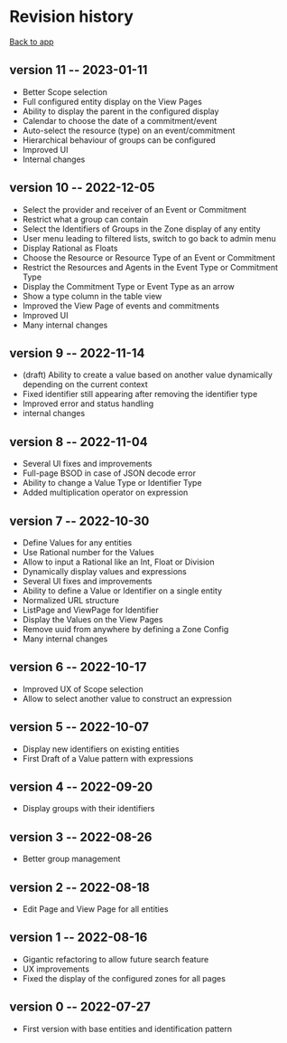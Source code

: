 # Revision history

[Back to app](../)

## version 11 -- 2023-01-11

* Better Scope selection
* Full configured entity display on the View Pages
* Ability to display the parent in the configured display
* Calendar to choose the date of a commitment/event
* Auto-select the resource (type) on an event/commitment
* Hierarchical behaviour of groups can be configured
* Improved UI
* Internal changes

## version 10 -- 2022-12-05

* Select the provider and receiver of an Event or Commitment
* Restrict what a group can contain
* Select the Identifiers of Groups in the Zone display of any entity
* User menu leading to filtered lists, switch to go back to admin menu
* Display Rational as Floats
* Choose the Resource or Resource Type of an Event or Commitment
* Restrict the Resources and Agents in the Event Type or Commitment Type
* Display the Commitment Type or Event Type as an arrow
* Show a type column in the table view
* Improved the View Page of events and commitments
* Improved UI
* Many internal changes

## version 9 -- 2022-11-14

* (draft) Ability to create a value based on another value dynamically depending on the current context
* Fixed identifier still appearing after removing the identifier type
* Improved error and status handling
* internal changes

## version 8 -- 2022-11-04

* Several UI fixes and improvements
* Full-page BSOD in case of JSON decode error
* Ability to change a Value Type or Identifier Type
* Added multiplication operator on expression

## version 7 -- 2022-10-30

* Define Values for any entities
* Use Rational number for the Values
* Allow to input a Rational like an Int, Float or Division
* Dynamically display values and expressions
* Several UI fixes and improvements
* Ability to define a Value or Identifier on a single entity
* Normalized URL structure
* ListPage and ViewPage for Identifier
* Display the Values on the View Pages
* Remove uuid from anywhere by defining a Zone Config
* Many internal changes

## version 6 -- 2022-10-17

* Improved UX of Scope selection
* Allow to select another value to construct an expression

## version 5 -- 2022-10-07

* Display new identifiers on existing entities
* First Draft of a Value pattern with expressions

## version 4 -- 2022-09-20

* Display groups with their identifiers

## version 3 -- 2022-08-26

* Better group management

## version 2 -- 2022-08-18

* Edit Page and View Page for all entities

## version 1 -- 2022-08-16

* Gigantic refactoring to allow future search feature
* UX improvements
* Fixed the display of the configured zones for all pages

## version 0 -- 2022-07-27

* First version with base entities and identification pattern

